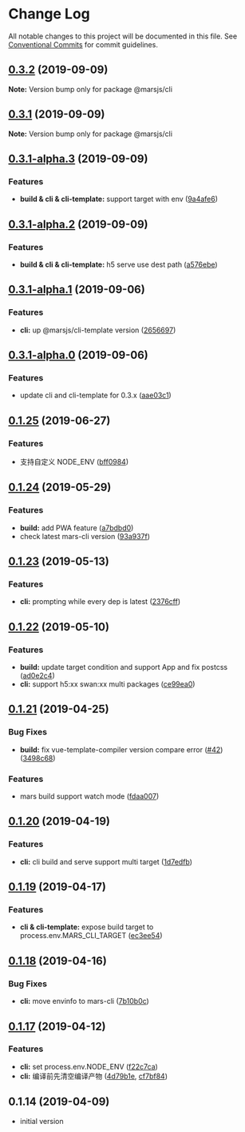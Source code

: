 # Change Log

All notable changes to this project will be documented in this file.
See [Conventional Commits](https://conventionalcommits.org) for commit guidelines.

## [0.3.2](https://github.com/max-team/Mars/compare/@marsjs/cli@0.3.1...@marsjs/cli@0.3.2) (2019-09-09)

**Note:** Version bump only for package @marsjs/cli





## [0.3.1](https://github.com/max-team/Mars/compare/@marsjs/cli@0.3.1-alpha.3...@marsjs/cli@0.3.1) (2019-09-09)

**Note:** Version bump only for package @marsjs/cli





## [0.3.1-alpha.3](https://github.com/max-team/Mars/compare/@marsjs/cli@0.3.1-alpha.2...@marsjs/cli@0.3.1-alpha.3) (2019-09-09)


### Features

* **build & cli & cli-template:** support target with env ([9a4afe6](https://github.com/max-team/Mars/commit/9a4afe6))





## [0.3.1-alpha.2](https://github.com/max-team/Mars/compare/@marsjs/cli@0.3.1-alpha.1...@marsjs/cli@0.3.1-alpha.2) (2019-09-09)


### Features

* **build & cli & cli-template:** h5 serve use dest path ([a576ebe](https://github.com/max-team/Mars/commit/a576ebe))





## [0.3.1-alpha.1](https://github.com/max-team/Mars/compare/@marsjs/cli@0.3.1-alpha.0...@marsjs/cli@0.3.1-alpha.1) (2019-09-06)


### Features

* **cli:** up @marsjs/cli-template version ([2656697](https://github.com/max-team/Mars/commit/2656697))





## [0.3.1-alpha.0](https://github.com/max-team/Mars/compare/@marsjs/cli@0.1.25...@marsjs/cli@0.3.1-alpha.0) (2019-09-06)


### Features

* update cli and cli-template for 0.3.x ([aae03c1](https://github.com/max-team/Mars/commit/aae03c1))





## [0.1.25](https://github.com/max-team/Mars/compare/@marsjs/cli@0.1.24...@marsjs/cli@0.1.25) (2019-06-27)


### Features

* 支持自定义 NODE_ENV ([bff0984](https://github.com/max-team/Mars/commit/bff0984))



## [0.1.24](https://github.com/max-team/Mars/compare/@marsjs/cli@0.1.23...@marsjs/cli@0.1.24) (2019-05-29)


### Features

* **build:** add PWA feature ([a7bdbd0](https://github.com/max-team/Mars/commit/a7bdbd0))
* check latest mars-cli version ([93a937f](https://github.com/max-team/Mars/commit/93a937f))





## [0.1.23](https://github.com/max-team/Mars/compare/@marsjs/cli@0.1.22...@marsjs/cli@0.1.23) (2019-05-13)


### Features

* **cli:** prompting while every dep is latest ([2376cff](https://github.com/max-team/Mars/commit/2376cff))





## [0.1.22](https://github.com/max-team/Mars/compare/@marsjs/cli@0.1.21...@marsjs/cli@0.1.22) (2019-05-10)


### Features

* **build:** update target condition and support App and fix postcss ([ad0e2c4](https://github.com/max-team/Mars/commit/ad0e2c4))
* **cli:** support h5:xx  swan:xx multi packages ([ce99ea0](https://github.com/max-team/Mars/commit/ce99ea0))





## [0.1.21](https://github.com/max-team/Mars/compare/@marsjs/cli@0.1.20...@marsjs/cli@0.1.21) (2019-04-25)


### Bug Fixes

* **build:** fix vue-template-compiler version compare error ([#42](https://github.com/max-team/Mars/issues/42)) ([3498c68](https://github.com/max-team/Mars/commit/3498c68))


### Features

* mars build support watch mode ([fdaa007](https://github.com/max-team/Mars/commit/fdaa007))





## [0.1.20](https://github.com/max-team/Mars/compare/@marsjs/cli@0.1.19...@marsjs/cli@0.1.20) (2019-04-19)


### Features

* **cli:** cli build and serve support multi target ([1d7edfb](https://github.com/max-team/Mars/commit/1d7edfb))





## [0.1.19](https://github.com/max-team/Mars/compare/@marsjs/cli@0.1.18...@marsjs/cli@0.1.19) (2019-04-17)


### Features

* **cli & cli-template:** expose build target to process.env.MARS_CLI_TARGET ([ec3ee54](https://github.com/max-team/Mars/commit/ec3ee54))



## [0.1.18](https://github.com/max-team/Mars/compare/@marsjs/cli@0.1.17...@marsjs/cli@0.1.18) (2019-04-16)


### Bug Fixes

* **cli:** move envinfo to mars-cli ([7b10b0c](https://github.com/max-team/Mars/commit/7b10b0c))


## [0.1.17](https://github.com/max-team/Mars/compare/@marsjs/cli@0.1.14...@marsjs/cli@0.1.17) (2019-04-12)

### Features

* **cli:** set process.env.NODE_ENV ([f22c7ca](https://github.com/max-team/Mars/commit/f22c7ca))
* **cli:** 编译前先清空编译产物 ([4d79b1e](https://github.com/max-team/Mars/commit/4d79b1e), [cf7bf84](https://github.com/max-team/Mars/commit/cf7bf84))

## 0.1.14 (2019-04-09)

- initial version
